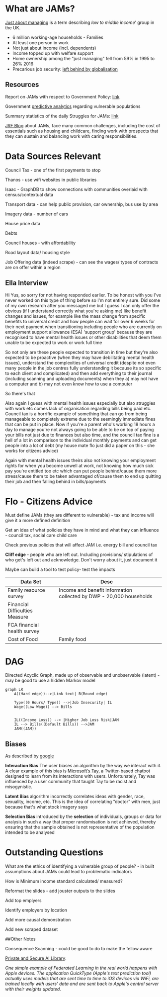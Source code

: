 # What are JAMs?

[Just about managing](https://www.bbc.co.uk/news/uk-politics-38049245) is a term describing *low to middle income*’ group in the UK. 

- 6 million working-age households -  Families
- At least one person in work
- Not just about income (incl. dependents)
- Income topped up with welfare support
- Home ownership among the "just managing" fell from 59% in 1995 to 26% 2016
- Precarious job security: [left behind by globalisation](https://www.ft.com/content/84905054-ab2b-11e6-9cb3-bb8207902122)



## Resources

Report on JAMs with respect to Government Policy: [link](https://www.resolutionfoundation.org/publications/hanging-on-the-stresses-and-strains-of-britains-just-managing-families/)

Government [predictive analytics](https://troubledfamilies.blog.gov.uk/2018/05/14/predictive-analytics/) regarding vulnerable populations

Summary statistics of the daily Struggles for JAMs: [link](https://www.citizensadvice.org.uk/Global/CitizensAdvice/Work%20Publications/JustAboutManaging-final.pdf)

[JRF Blog](https://www.jrf.org.uk/blog/who-are-prime-minister-mays-just-about-managing-and-what-would-help-them) about JAMs, face many common challenges, including the cost of essentials such as housing and childcare, finding work with prospects that they can sustain and balancing work with caring responsibilities.

# Data Sources Relevant 

Council Tax - one of the first payments to stop

Thanos - use wifi websites in public libraries

Isaac - GraphDB to show connections with communities overlaid with census/contextual data

Transport data - can help public provision, car ownership, bus use by area

Imagery data - number of cars

House price data

Debts

Council houses - with affordability 

Road layout data/ housing style

Job Offering data (indeed scrape) - can see the wages/ types of contracts are on offer within a region

## Ella Interview

Hi Yus, so sorry for not having responded earlier. To be honest with you I've never worked on this type of thing before so I'm not entirely sure. Did some of my own research after you messaged me but I guess I can only offer the obvious (if I understand correctly what you're asking me) like benefit changes and issues, for example like the mass change from specific benefits to universal credit and how people can wait for over 6 weeks for their next payment when transitioning including people who are currently on employment support allowance (ESA) 'support group' because they are recognised to have mental health issues or other disabilities that deem them unable to be expected to work or work full time

So not only are these people expected to transition in time but they're also expected to be proactive (when they may have debilitating mental health issues), understand the complexities of universal credit (despite not even many people in the job centres fully understanding it because its so specific to each client and complicated) and then add everything to their journal (including scanning and uploading documents) when they a) may not have a computer and b) may not even know how to use a computer

So there's that

Also again I guess with mental health issues especially but also struggles with work etc comes lack of organisation regarding bills being paid etc. Council tax is a horrific example of something that can go from being manageable to completely extreme due to the seemingly immediate fines that can be put in place. Now if you're a parent who's working 18 hours a day to manage you're not always going to be able to be on top of paying your bills not just due to finances but also time, and the council tax fine is a hell of a lot in comparison to the individual monthly payments and can get people into a lot of debt (my house mate flo just did a paper on this - she works for citizens advice)

Again with mental health issues theirs also not knowing your employment rights for when you become unwell at work, not knowing how much sick pay you're entitled too etc which can put people behind/cause them more stress/cause them to be taken advantaged of/cause them to end up quitting their job and then falling behind in bills/payments

# Flo - Citizens Advice

Must define JAMs (they are different to vulnerable) - tax and income will give it a more defined definition

Get an idea of what policies they have in mind and what they can influence - council tax, social care child care

Check previous policies that will affect JAM i.e. energy bill and council tax

**Cliff edge** - people who are left out. Including provisions/ stipulations of who get's left out and acknowledge. Don't worry about it, just document it

Maybe can build a tool to test policy- test the impacts

| Data Set                       | Desc                                                         |      |
| ------------------------------ | ------------------------------------------------------------ | ---- |
| Family resource survey         | Income and benefit information collected by DWP - 20,000 households |      |
| Financial Difficulties Measure |                                                              |      |
| FCA financial health survey    |                                                              |      |
| Cost of Food                   | Family food                                                  |      |



# DAG

Directed Acyclic Graph, made up of observable and unobservable (latent) - may be good to use a hidden Markov model

```mermaid
graph LR
    A((Hard edge))-->|Link text| B(Round edge)
    
    Type((0 Hours/ Type)) -->|Job Insecurity| IL
    Wage((Low Wage)) --> Bills

    
    IL((Income Loss)) --> |Higher Job Loss Risk|JAM
    IL --> Bills((Default Bills)) -->JAM
    JAM((JAM))

```



## Biases

As described by [google](https://www.youtube.com/watch?v=59bMh59JQDo&feature=emb_title)

**Interaction Bias** The user biases an algorithm by the way we interact with it. A clear example of this bias is [Microsoft’s Tay](http://www.theverge.com/2016/3/24/11297050/tay-microsoft-chatbot-racist), a Twitter-based chatbot designed to learn from its interactions with users. Unfortunately, Tay was influenced by a user community that taught Tay to be racist and misogynistic. 

**Latent Bias** algorithm incorrectly correlates ideas with gender, race, sexuality, income, etc. This is the idea of correlating “doctor” with men, just because that's what stock imagery says

**Selection Bias**  introduced by the **selection** of individuals, groups or data for analysis in such a way that proper randomisation is not achieved, thereby ensuring that the sample obtained is not representative of the population intended to be analysed



# Outstanding Questions

What are the ethics of identifying a vulnerable group of people? - in built assumptions about JAMs could lead to problematic indicators

How is Minimum income standard calculated/ measured?

Reformat the slides - add jouster outputs to the slides

Add top emplyers

Identify employers by location

Add more causal demonstration

Add new scraped dataset

##Other Notes

Consequence Scanning - could be good to do to make the fellow aware 

[Private and Secure AI Library](https://towardsdatascience.com/private-ai-federated-learning-with-pysyft-and-pytorch-954a9e4a4d4e):

*One simple example of Federated Learning in the real world happens with Apple devices. The application QuickType (Apple's text prediction tool) actually uses models that are sent time to time to iOS devices via WiFi, are trained locally with users' data and are sent back to Apple's central server with their weights updated.*